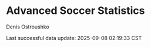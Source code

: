 # Advanced Soccer Statistics
Denis Ostroushko

<!-- gfm -->

Last successful data update: 2025-09-08 02:19:33 CST
